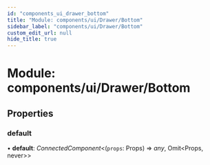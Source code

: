 ```yaml
---
id: "components_ui_drawer_bottom"
title: "Module: components/ui/Drawer/Bottom"
sidebar_label: "components/ui/Drawer/Bottom"
custom_edit_url: null
hide_title: true
---
```


# Module: components/ui/Drawer/Bottom

## Properties

### default

• **default**: *ConnectedComponent*<(`props`: Props) => *any*, Omit<Props, never\>\>
